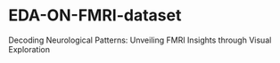 # EDA-ON-FMRI-dataset
Decoding Neurological Patterns: Unveiling FMRI Insights through Visual Exploration

